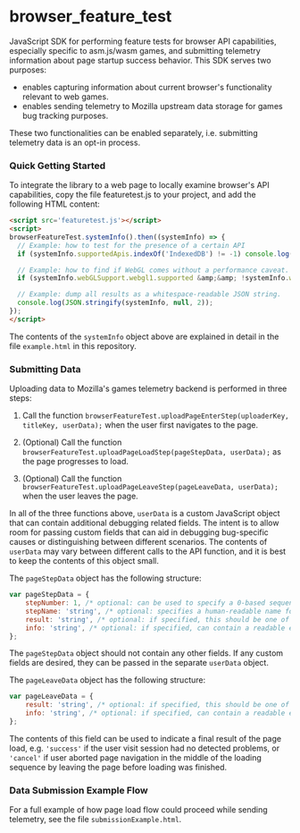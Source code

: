 # browser_feature_test

JavaScript SDK for performing feature tests for browser API capabilities, especially specific to asm.js/wasm games, and submitting telemetry information about page startup success behavior. This SDK serves two purposes:

 - enables capturing information about current browser's functionality relevant to web games.
 - enables sending telemetry to Mozilla upstream data storage for games bug tracking purposes.

These two functionalities can be enabled separately, i.e. submitting telemetry data is an opt-in process.

### Quick Getting Started

To integrate the library to a web page to locally examine browser's API capabilities, copy the file featuretest.js to your project, and add the following HTML content:

```html
<script src='featuretest.js'></script>
<script>
browserFeatureTest.systemInfo().then((systemInfo) => {
  // Example: how to test for the presence of a certain API
  if (systemInfo.supportedApis.indexOf('IndexedDB') != -1) console.log('IndexedDB is supported!');

  // Example: how to find if WebGL comes without a performance caveat.
  if (systemInfo.webGLSupport.webgl1.supported &amp;&amp; !systemInfo.webGLSupport.webgl1.performanceCaveat) console.log('Hardware-accelerated WebGL is supported!');

  // Example: dump all results as a whitespace-readable JSON string.
  console.log(JSON.stringify(systemInfo, null, 2));
});
</script>
```

The contents of the `systemInfo` object above are explained in detail in the file `example.html` in this repository.

### Submitting Data

Uploading data to Mozilla's games telemetry backend is performed in three steps:

1. Call the function `browserFeatureTest.uploadPageEnterStep(uploaderKey, titleKey, userData);` when the user first navigates to the page.

2. (Optional) Call the function `browserFeatureTest.uploadPageLoadStep(pageStepData, userData);` as the page progresses to load.

3. (Optional) Call the function `browserFeatureTest.uploadPageLeaveStep(pageLeaveData, userData);` when the user leaves the page.

In all of the three functions above, `userData` is a custom JavaScript object that can contain additional debugging related fields. The intent is to allow room for passing custom fields that can aid in debugging bug-specific causes or distinguishing between different scenarios. The contents of `userData` may vary between different calls to the API function, and it is best to keep the contents of this object small.

The `pageStepData` object has the following structure:

```javascript
var pageStepData = {
	stepNumber:	1, /* optional: can be used to specify a 0-based sequence number of loading steps, if there are multiple. This allows establishing a loading "funnel" relationship between steps. */
	stepName: 'string', /* optional: specifies a human-readable name for this step. */
	result: 'string', /* optional: if specified, this should be one of 'success', 'warning', 'error' or 'cancel'. */
	info: 'string', /* optional: if specified, can contain a readable error string, e.g. a call stack or some other error reason that can be used to debug issues. */
};
```

The `pageStepData` object should not contain any other fields. If any custom fields are desired, they can be passed in the separate `userData` object.

The `pageLeaveData` object has the following structure:

```javascript
var pageLeaveData = {
	result: 'string', /* optional: if specified, this should be one of 'success', 'warning', 'error' or 'cancel'. */
	info: 'string', /* optional: if specified, can contain a readable error string, e.g. a call stack or some other error reason that can be used to debug issues. */
};
```

The contents of this field can be used to indicate a final result of the page load, e.g. `'success'` if the user visit session had no detected problems, or `'cancel'` if user aborted page navigation in the middle of the loading sequence by leaving the page before loading was finished.

### Data Submission Example Flow

For a full example of how page load flow could proceed while sending telemetry, see the file `submissionExample.html`.
